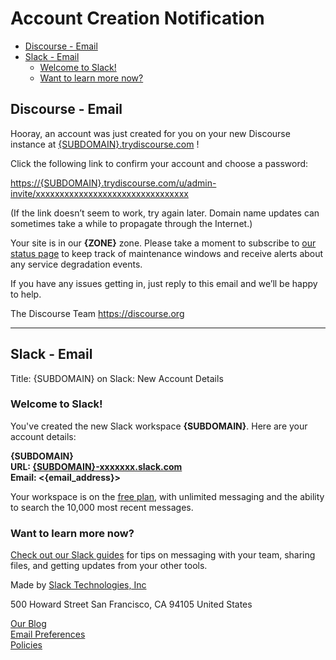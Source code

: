 # Account Creation Notification

<!-- markdownlint-disable MD007 -->
* [Discourse - Email](#discourse---email)
* [Slack - Email](#slack---email)
  * [Welcome to Slack!](#welcome-to-slack)
  * [Want to learn more now?](#want-to-learn-more-now)
<!-- markdownlint-enable MD007 -->

## Discourse - Email

Hooray, an account was just created for you on your new Discourse instance at [{SUBDOMAIN}.trydiscourse.com](http://{SUBDOMAIN}.trydiscourse.com/) !

Click the following link to confirm your account and choose a password:

<https://{SUBDOMAIN}.trydiscourse.com/u/admin-invite/xxxxxxxxxxxxxxxxxxxxxxxxxxxxxxxx>

(If the link doesn’t seem to work, try again later. Domain name updates can sometimes take a while to propagate through the Internet.)

Your site is in our **{ZONE}** zone. Please take a moment to subscribe to [our status page](https://status.discourse.org/) to keep track of maintenance windows and receive alerts about any service degradation events.

If you have any issues getting in, just reply to this email and we’ll be happy to help.

The Discourse Team
<https://discourse.org>

---

## Slack - Email

Title: {SUBDOMAIN} on Slack: New Account Details

### Welcome to Slack!

You've created the new Slack workspace **{SUBDOMAIN}**. Here are your account details:

**{SUBDOMAIN}**  
**URL: [{SUBDOMAIN}-xxxxxxx.slack.com](https://{SUBDOMAIN}-xxxxxxx.slack.com/)**  
**Email: <{email_address}>**

Your workspace is on the [free plan](https://slack.com/pricing), with unlimited messaging and the ability to search the 10,000 most recent messages.

### Want to learn more now?

[Check out our Slack guides](https://slack.com/resources/using-slack/slack-tutorials) for tips on messaging with your team, sharing files, and getting updates from your other tools.

Made by [Slack Technologies, Inc](https://slack.com/)

500 Howard Street  San Francisco, CA 94105  United States

[Our Blog](https://slackhq.com/)  
[Email Preferences](https://{SUBDOMAIN}-xxxxxxx.slack.com/account/notifications)  
[Policies](https://slack.com/legal)  

